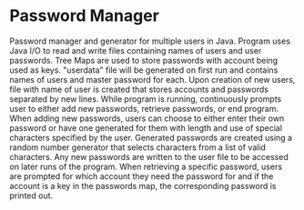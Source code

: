 # Password Manager
Password manager and generator for multiple users in Java. Program uses Java I/O to read and write files containing names of users and user passwords. Tree Maps are used to store passwords with account being used as keys. "userdata" file will be generated on first run and contains names of users and master password for each. Upon creation of new users, file with name of user is created that stores accounts and passwords separated by new lines. While program is running, continuously prompts user to either add new passwords, retrieve passwords, or end program. When adding new passwords, users can choose to either enter their own password or have one generated for them with length and use of special characters specified by the user. Generated passwords are created using a random number generator that selects characters from a list of valid characters. Any new passwords are written to the user file to be accessed on later runs of the program. When retrieving a specific password, users are prompted for which account they need the password for and if the account is a key in the passwords map, the corresponding password is printed out.
